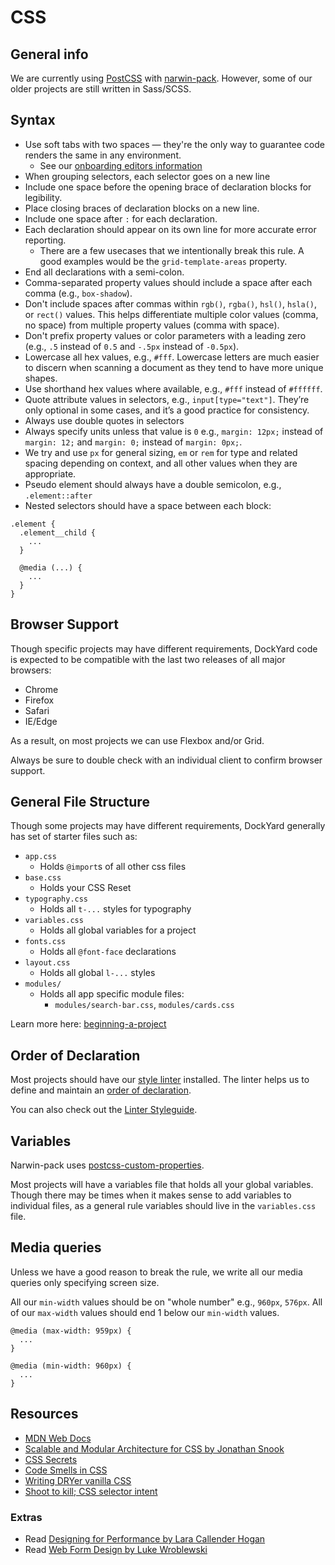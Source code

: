# CSS
## General info
We are currently using [PostCSS](https://github.com/postcss/postcss/) with [narwin-pack](https://github.com/dockyard/narwin-pack). However, some of our older projects are still written in Sass/SCSS.

## Syntax

* Use soft tabs with two spaces — they're the only way to guarantee code renders the same in any environment.
  * See our [onboarding editors information](https://github.com/dockyard/styleguides/blob/master/ux-dev/ux-developer-onboarding.md#editors)
* When grouping selectors, each selector goes on a new line
* Include one space before the opening brace of declaration blocks for legibility.
* Place closing braces of declaration blocks on a new line.
* Include one space after `:` for each declaration.
* Each declaration should appear on its own line for more accurate error reporting.
  * There are a few usecases that we intentionally break this rule. A good examples would be the `grid-template-areas` property. 
* End all declarations with a semi-colon.
* Comma-separated property values should include a space after each comma (e.g., `box-shadow`).
* Don't include spaces after commas within `rgb()`, `rgba()`, `hsl()`, `hsla()`, or `rect()` values. This helps differentiate multiple color values (comma, no space) from multiple property values (comma with space).
* Don't prefix property values or color parameters with a leading zero (e.g., `.5` instead of `0.5` and `-.5px` instead of `-0.5px`).
* Lowercase all hex values, e.g., `#fff`. Lowercase letters are much easier to discern when scanning a document as they tend to have more unique shapes.
* Use shorthand hex values where available, e.g., `#fff` instead of `#ffffff`.
* Quote attribute values in selectors, e.g., `input[type="text"]`. They’re only optional in some cases, and it’s a good practice for consistency.
* Always use double quotes in selectors
* Always specify units unless that value is `0` e.g., `margin: 12px;` instead of `margin: 12;` and `margin: 0;` instead of `margin: 0px;`.
* We try and use `px` for general sizing, `em` or `rem` for type and related spacing depending on context, and all other values when they are appropriate.
* Pseudo element should always have a double semicolon, e.g., `.element::after`
* Nested selectors should have a space between each block:
```
.element {
  .element__child {
    ...
  }

  @media (...) {
    ...
  }
}
```

## Browser Support
Though specific projects may have different requirements, DockYard code is expected to be compatible with the last two releases of all major browsers:
* Chrome
* Firefox
* Safari
* IE/Edge

As a result, on most projects we can use Flexbox and/or Grid.

Always be sure to double check with an individual client to confirm browser support.

## General File Structure
Though some projects may have different requirements, DockYard generally has set of starter files such as:
* `app.css`
	* Holds `@import`s of all other css files
* `base.css`
	* Holds your CSS Reset
* `typography.css`
	* Holds all `t-...` styles for typography
* `variables.css`
	* Holds all global variables for a project
* `fonts.css`
	* Holds all `@font-face` declarations
* `layout.css`
	* Holds all global `l-...` styles
* `modules/`
  * Holds all app specific module files:
    * `modules/search-bar.css`, `modules/cards.css`

Learn more here: [beginning-a-project](https://github.com/dockyard/styleguides/blob/master/ux-dev/beginning-a-project.md#example-file-structure)

## Order of Declaration
Most projects should have our [style linter](https://github.com/DockYard/stylelint-config-narwin) installed. The linter helps us to define and maintain an [order of declaration](https://github.com/DockYard/stylelint-config-narwin/blob/master/index.js#L1).

You can also check out the [Linter Styleguide](https://github.com/dockyard/styleguides/blob/master/ux-dev/stylelint-config-narwin.md).

## Variables
Narwin-pack uses [postcss-custom-properties](https://github.com/postcss/postcss-custom-properties).

Most projects will have a variables file that holds all your global variables. Though there may be times when it makes sense to add variables to individual files, as a general rule variables should live in the `variables.css` file.

## Media queries
Unless we have a good reason to break the rule, we write all our media queries only specifying screen size.

All our `min-width` values should be on "whole number" e.g., `960px`, `576px`. All of our `max-width` values should end 1 below our `min-width` values.

```
@media (max-width: 959px) {
  ...
}

@media (min-width: 960px) {
  ...
}
```

## Resources
* [MDN Web Docs](https://developer.mozilla.org/en-US/)
* [Scalable and Modular Architecture for CSS by Jonathan Snook](http://smacss.com/)
* [CSS Secrets](http://shop.oreilly.com/product/0636920031123.do)
* [Code Smells in CSS](http://csswizardry.com/2012/11/code-smells-in-css/)
* [Writing DRYer vanilla CSS](http://csswizardry.com/2013/07/writing-dryer-vanilla-css/)
* [Shoot to kill; CSS selector intent](http://csswizardry.com/2012/07/shoot-to-kill-css-selector-intent/)

### Extras
* Read [Designing for Performance by Lara Callender Hogan](http://designingforperformance.com/index.html)
* Read [Web Form Design by Luke Wroblewski](http://www.lukew.com/resources/web_form_design.asp)
